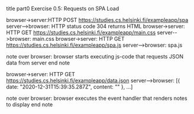title part0 Exercise 0.5: Requests on SPA Load

browser->server:HTTP POST https://studies.cs.helsinki.fi/exampleapp/spa
server-->browser: HTTP status code 304 returns HTML
browser->server: HTTP GET https://studies.cs.helsinki.fi/exampleapp/main.css
server-->browser: main.css
browser->server: HTTP GET https://studies.cs.helsinki.fi/exampleapp/spa.js
server-->browser: spa.js

note over browser:
browser starts executing js-code
that requests JSON data from server
end note

browser->server: HTTP GET https://studies.cs.helsinki.fi/exampleapp/data.json
server-->browser: [{ date: "2020-12-31T15:39:35.287Z", content: "" }, ...]

note over browser:
browser executes the event handler
that renders notes to display
end note

